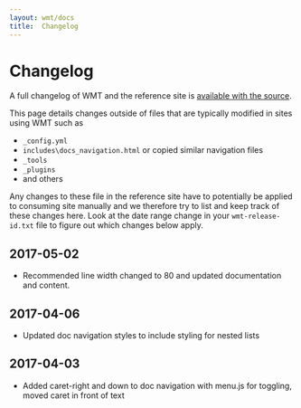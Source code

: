 ```yaml
---
layout: wmt/docs
title:  Changelog
---
```


# Changelog

A full changelog of WMT and the reference site is
[available with the source](https://gecgithub01.walmart.com/devtools/reference-site/commits/master).

This page details changes outside of files that are typically modified in sites
using WMT such as

* `_config.yml`
* `includes\docs_navigation.html` or copied similar navigation files
* `_tools`
* `_plugins`
* and others

Any changes to these file in the reference site have to potentially be applied
to consuming site manually and we therefore try to list and keep track of these
changes here. Look at the date range change in your `wmt-release-id.txt` file to
figure out which changes below apply.

## 2017-05-02

* Recommended line width changed to 80 and updated documentation and content.

## 2017-04-06

* Updated doc navigation styles to include styling for nested lists


## 2017-04-03

* Added caret-right and down to doc navigation with menu.js for toggling, moved
  caret in front of text


